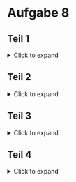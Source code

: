 # Aufgabe 8

## Teil 1
<details>
<summary>Click to expand</summary>

Erstellen Sie ein Feld von 10 int-Werten und Initialisieren se das Feld mit beliebigen Daten.
Berechnen Sie die Summe aller Feldelemente und geben Sie die Summe aus.
Berechnen Sie den Mittelwert aller Feldelemente und geben Sie diesen aus.
Ermitteln Sie das größte Feldelement und geben sie dessen Position und Wert aus.

- [ ] Feld Initialisieren
- [ ] Summe berechnen
- [ ] Mittelwert berechnen
- [ ] Größtes Feldelement suchen


### Schritt 1

Initialisiere ein Integer-Feld mit 10 beliebigen Zahlenwerten

- [x] Feld Initialisieren
- [ ] Summe berechnen
- [ ] Mittelwert berechnen
- [ ] Größtes Feldelement suchen


### Schritt 2

Berechne die Summe des Feldes mit hilfe einer for() oder while() Schleife als Unterfunktion.
Die Summe soll auf dem Bildschirm ausgegeben werden.

- [x] Feld Initialisieren
- [x] Summe berechnen
- [ ] Mittelwert berechnen
- [ ] Größtes Feldelement suchen


### Schritt 3

Die Mittelwertberechnung soll ebenfalls als Unterfunktion geschrieben werden, welche die Unterfunktion für die Summe in sich aufruft.
Der Mittelwert soll auf dem Bildschirm ausgegeben werden.

- [x] Feld Initialisieren
- [x] Summe berechnen
- [x] Mittelwert berechnen
- [ ] Größtes Feldelement suchen


### Schritt 4

Schreiben Sie eine Schleife, welchen aus ihrem Feld das größte Element und dessen Position in dem Feld ermittelt und ausgibt.
Sie können dafür eine Unterfunktion verwenden oder es direkt in der Haptfunktion schreiben.

- [x] Feld Initialisieren
- [x] Summe berechnen
- [x] Mittelwert berechnen
- [x] Größtes Feldelement suchen

### Tip (Schritt 4)
<details>
<summary>Click to expand</summary>

Lass eine Zählschleife laufen und überprüfe welcher Wert kleiner bzw größer ist.

</details>

</details>



## Teil 2

<details>
<summary>Click to expand</summary>

Strukturieren sie ihr Programm mit den folgenden Unterprogrammen

- [ ] Summe berechnen
- [ ] Mittelwert berechnen
- [ ] Größtes Feldelement suchen

>  int summe (int [10])
>  
Berechnung der Summe aller Elemente des übergebene Feldes int [10]     

- [x] Summe berechnen
- [ ] Mittelwert berechnen
- [ ] Größtes Feldelement suchen


> float mittelwert (int [10])
> 
Berechnung des Mittelewrts aller Elemente des übergebenen Feldes int [10]

- [x] Summe berechnen
- [x] Mittelwert berechnen
- [ ] Größtes Feldelement suchen

> int maximum (int [10], int*)
> 
Suche nach dem größten Feldelement und Ausgabe seiner Position (Index) im Feld.
Nutzen Sie zur übergabe des Indexein call-byreference
</details>


## Teil 3

<details>
<summary>Click to expand</summary>
  
- [ ] Feld einlesen
- [ ] Feld ausgeben
- [ ] Summe, Mittelwert, größte Feldelement

### Feld einlesen
  
  Erweiter Sie Ihr Hauptprogramm _int main ()_, damit der Benutzer ein  beliebiges 10er Feld
  (siehe Aufgabe 8, Teil 1) über die Tastatur eingeben kann.
  Schreibe dazu eine Funktion:
  
  > void feld_einlesen(int [10])
  > 

- [x] Feld einlesen
- [ ] Feld ausgeben
- [ ] Summe, Mittelwert, größte Feldelement


### Feld ausgeben

Entwickeln Sie ein Unterprogramm, um ein 10er Feld am Bildschirm anzeigen zu können.

>void feld_ausgeben (int [10])
>

Ausgabe eines 10er Feldes am Bildschirm

- [x] Feld einlesen
- [x] Feld ausgeben
- [ ] Summe, Mittelwert, größte Feldelement

### Feld berechenen

Berechnen Sie für das vom Benutzer eingegebene Feld die Summe, den Mittelwert, das größte Feldelement und zeigen Sie das Feld an.
Benutzen Sie dafür die Unterprogramme aus 8.2

- [x] Feld einlesen
- [x] Feld ausgeben
- [x] Summe, Mittelwert, größte Feldelement

  </details>
  
  
  ## Teil 4

<details>
<summary>Click to expand</summary>
  
  Erweitern Sie Ihr Programm um ein Unterprogramm, welches das Feld sortiert
  
  > void feld_sortieren (int[10])
  > 

Geben Sie das Feld vor und nach dem sortieren aus.

_Sortieren von Feldern ist ein ganz wichtiger Bestandteilder Programmiernug. 
Zu diesem Thema gibt es gleich eine gnaze Reihe an Verfahren, die sich in Komplexität und
Geschwindigkeit sehr unterscheiden._

Der hier vorgestellte Algorithmus ist der 'Selection-sort'.
Der Algorithmus ist vergleichsweise langsam, aber einfach.
Man braucht 2 ineinander geschachtzelte Schleifen.

   >   Bsp: mit 5 Werten: f[0]...f[4] enthalten 10 5 2 1 7
   >   1. Durchlauf i=0
   >   i:0    j: läuft von 1 bis 4. Falls f[j] kleiner als f[i] ist, dann tausche beide Werte
   >   i=0  j=1;  10 5 2 1 7 -> f[1]=5  <   f[0]=10 -> tasuche: 5 und 10
   >   i=0  j=2;  5 10 2 1 7 -> f[2]=2  <   f[0]=5 -> tasuche: 5 und 2
   >   i=0  j=3;  2 10 5 1 7 -> f[3]=1  <   f[0]=2 -> tasuche: 2 und 1
   >   i=0  j=4;  1 10 5 2 7 -> f[4]=7  <   f[0]=1 _Nein_ -> nicht tauschen
   >   f[0] ist das kleinste Element, weiter mit den restlichen Elementen
   >
   >   2. Durchlauf i=1
   >   i:i    j: läuft von 2 bis 4. Falls f[j] kleiner als f[i] ist, dann tausche beide Werte
   >   i=1  j=2;  1 10 5 2 7 -> f[2]=5  <   f[1]=10 -> tasuche: 5 und 10
   >   i=1  j=3;  5 10 2 1 7 -> f[3]=2  <   f[1]=2 -> tasuche: 5 und 2
   >   i=1  j=4;  2 10 5 1 7 -> f[4]=7  <   f[1]=2 _Nein_ -> nicht tauschen
   >   f[0] und f[1] sind sortiert, weiter mit dem Rest
   >   ........... 

  
  
  </details>
